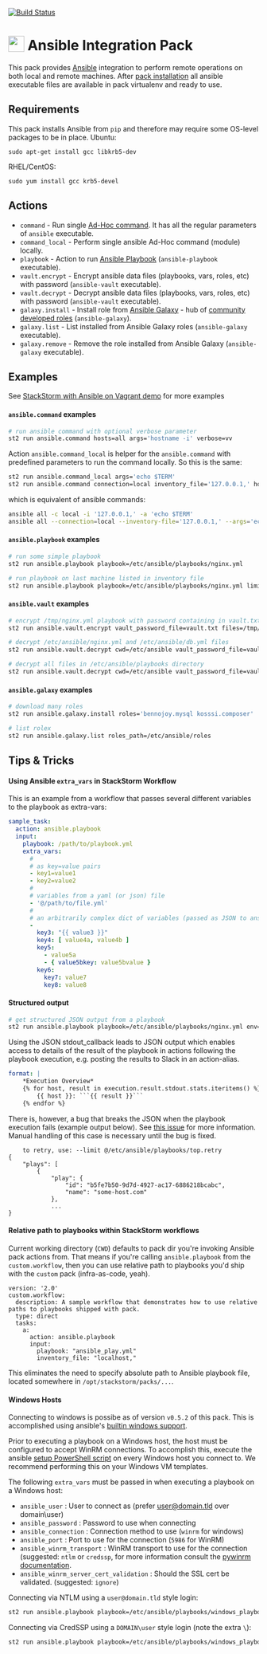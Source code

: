 [![Build Status](https://circleci.com/gh/StackStorm-Exchange/stackstorm-ansible.svg?style=shield)](https://circleci.com/gh/StackStorm-Exchange/stackstorm-ansible)

# <img src="http://www.ansible.com/favicon.ico" width="32px" valign="-3px"/> Ansible Integration Pack
This pack provides [Ansible](http://www.ansible.com/) integration to perform remote operations on both local and remote machines.
After [pack installation](http://docs.stackstorm.com/packs.html#getting-a-pack) all ansible executable files are available in pack virtualenv and ready to use.

## Requirements
This pack installs Ansible from `pip` and therefore may require some OS-level packages to be in place.
Ubuntu:
```
sudo apt-get install gcc libkrb5-dev
```
RHEL/CentOS:
```
sudo yum install gcc krb5-devel
```

## Actions
* `command` - Run single [Ad-Hoc command](http://docs.ansible.com/intro_adhoc.html). It has all the regular parameters of `ansible` executable.
* `command_local` - Perform single ansible Ad-Hoc command (module) locally.
* `playbook` - Action to run [Ansible Playbook](http://docs.ansible.com/playbooks.html) (`ansible-playbook` executable).
* `vault.encrypt` - Encrypt ansible data files (playbooks, vars, roles, etc) with password (`ansible-vault` executable).
* `vault.decrypt` - Decrypt ansible data files (playbooks, vars, roles, etc) with password (`ansible-vault` executable).
* `galaxy.install` - Install role from [Ansible Galaxy](http://docs.ansible.com/galaxy.html) - hub of [community developed roles](https://galaxy.ansible.com/) (`ansible-galaxy`).
* `galaxy.list` - List installed from Ansible Galaxy roles (`ansible-galaxy` executable).
* `galaxy.remove` - Remove the role installed from Ansible Galaxy (`ansible-galaxy` executable).

## Examples
See [StackStorm with Ansible on Vagrant demo](https://github.com/StackStorm/st2-ansible-vagrant) for more examples

#### `ansible.command` examples
```sh
# run ansible command with optional verbose parameter
st2 run ansible.command hosts=all args='hostname -i' verbose=vv
```

Action `ansible.command_local` is helper for the `ansible.command` with predefined parameters to run the command locally. So this is the same:
```sh
st2 run ansible.command_local args='echo $TERM'
st2 run ansible.command connection=local inventory_file='127.0.0.1,' hosts=all args='echo $TERM'
```
which is equivalent of ansible commands:
```sh
ansible all -c local -i '127.0.0.1,' -a 'echo $TERM'
ansible all --connection=local --inventory-file='127.0.0.1,' --args='echo $TERM'
```

#### `ansible.playbook` examples
```sh
# run some simple playbook
st2 run ansible.playbook playbook=/etc/ansible/playbooks/nginx.yml

# run playbook on last machine listed in inventory file
st2 run ansible.playbook playbook=/etc/ansible/playbooks/nginx.yml limit='all[-1]'
```

#### `ansible.vault` examples
```sh
# encrypt /tmp/nginx.yml playbook with password containing in vault.txt
st2 run ansible.vault.encrypt vault_password_file=vault.txt files=/tmp/nginx.yml

# decrypt /etc/ansible/nginx.yml and /etc/ansible/db.yml files
st2 run ansible.vault.decrypt cwd=/etc/ansible vault_password_file=vault.txt files='nginx.yml db.yml'

# decrypt all files in /etc/ansible/playbooks directory
st2 run ansible.vault.decrypt cwd=/etc/ansible vault_password_file=vault.txt files='playbooks/*'
```

#### `ansible.galaxy` examples
```sh
# download many roles
st2 run ansible.galaxy.install roles='bennojoy.mysql kosssi.composer'

# list rolex
st2 run ansible.galaxy.list roles_path=/etc/ansible/roles
```

## Tips & Tricks
#### Using Ansible `extra_vars` in StackStorm Workflow
This is an example from a workflow that passes several different
variables to the playbook as extra-vars:

```yaml
sample_task:
  action: ansible.playbook
  input:
    playbook: /path/to/playbook.yml
    extra_vars:
      #
      # as key=value pairs
      - key1=value1
      - key2=value2
      #
      # variables from a yaml (or json) file
      - '@/path/to/file.yml'
      #
      # an arbitrarily complex dict of variables (passed as JSON to ansible)
      -
        key3: "{{ value3 }}"
        key4: [ value4a, value4b ]
        key5:
          - value5a
          - { value5bkey: value5bvalue }
        key6:
          key7: value7
          key8: value8
```

#### Structured output
```sh
# get structured JSON output from a playbook
st2 run ansible.playbook playbook=/etc/ansible/playbooks/nginx.yml env='{"ANSIBLE_STDOUT_CALLBACK":"json"}'
```
Using the JSON stdout_callback leads to JSON output which enables access to details of the result of the playbook in actions following the playbook execution, e.g. posting the results to Slack in an action-alias.
```yaml
format: | 
    *Execution Overview*
    {% for host, result in execution.result.stdout.stats.iteritems() %}
        {{ host }}: ```{{ result }}```
    {% endfor %}
```
There is, however, a bug that breaks the JSON when the playbook execution fails (example output below). See [this issue](https://github.com/ansible/ansible/issues/17122) for more information. Manual handling of this case is necessary until the bug is fixed.
```
	to retry, use: --limit @/etc/ansible/playbooks/top.retry
{
    "plays": [
        {
            "play": {
                "id": "b5fe7b50-9d7d-4927-ac17-6886218bcabc", 
                "name": "some-host.com"
            }, 
            ...
}
```

#### Relative path to playbooks within StackStorm workflows
Current working directory (`CWD`) defaults to pack dir you're invoking Ansible pack actions from.
That means if you're calling `ansible.playbook` from the `custom.workflow`, then you can use relative path to playbooks you'd ship with the `custom` pack (infra-as-code, yeah).
```
version: '2.0'
custom.workflow:
  description: A sample workflow that demonstrates how to use relative paths to playbooks shipped with pack.
  type: direct
  tasks:
    a:
      action: ansible.playbook
      input:
        playbook: "ansible_play.yml"
        inventory_file: "localhost,"
```
This eliminates the need to specify absolute path to Ansible playbook file, located somewhere in `/opt/stackstorm/packs/...`.

#### Windows Hosts
Connecting to windows is possibe as of version `v0.5.2` of this pack.
This is accomplished using ansible's [builtin windows support](http://docs.ansible.com/ansible/latest/intro_windows.html).

Prior to executing a playbook on a Windows host, the host must be configured to
accept WinRM connections. To accomplish this, execute the ansible [setup PowerShell script](https://github.com/ansible/ansible/blob/devel/examples/scripts/ConfigureRemotingForAnsible.ps1)
on every Windows host you connect to. We recommend performing this on your
Windows VM templates.

The following `extra_vars` must be passed in when executing a playbook on a Windows host:

* `ansible_user` : User to connect as (prefer user@domain.tld over domain\user)
* `ansible_password` : Password to use when connecting
* `ansible_connection` : Connection method to use (`winrm` for windows)
* `ansible_port` : Port to use for the connection (`5986` for WinRM)
* `ansible_winrm_transport` : WinRM transport to use for the connection (suggested: `ntlm` or `credssp`, for more information consult the [pywinrm documentation](https://github.com/diyan/pywinrm/).
* `ansible_winrm_server_cert_validation` : Should the SSL cert be validated. (suggested: `ignore`)


Connecting via NTLM using a `user@domain.tld` style login:

``` sh
st2 run ansible.playbook playbook=/etc/ansible/playbooks/windows_playbook.yaml inventory_file="winvm01.domain.tld," extra_vars='["ansible_user=user@domain.tld","ansible_password=xxx","ansible_port=5986","ansible_connection=winrm","ansible_winrm_server_cert_validation=ignore","ansible_winrm_transport=ntlm"]'
```

Connecting via CredSSP using a `DOMAIN\user` style login (note the extra `\`):

``` sh
st2 run ansible.playbook playbook=/etc/ansible/playbooks/windows_playbook.yaml inventory_file="winvm01.domain.tld," extra_vars='["ansible_user=DOMAIN\\\\user","ansible_password=xxx","ansible_port=5986","ansible_connection=winrm","ansible_winrm_server_cert_validation=ignore","ansible_winrm_transport=credssp"]'
```
